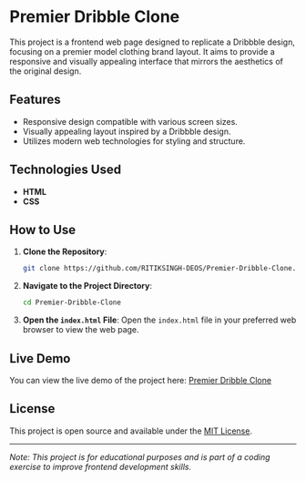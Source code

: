 # Premier Dribble Clone

This project is a frontend web page designed to replicate a Dribbble design, focusing on a premier model clothing brand layout. It aims to provide a responsive and visually appealing interface that mirrors the aesthetics of the original design.

## Features

- Responsive design compatible with various screen sizes.
- Visually appealing layout inspired by a Dribbble design.
- Utilizes modern web technologies for styling and structure.

## Technologies Used

- **HTML**
- **CSS**

## How to Use

1. **Clone the Repository**:
   ```bash
   git clone https://github.com/RITIKSINGH-DEOS/Premier-Dribble-Clone.git
   ```

2. **Navigate to the Project Directory**:
   ```bash
   cd Premier-Dribble-Clone
   ```

3. **Open the `index.html` File**:
   Open the `index.html` file in your preferred web browser to view the web page.

## Live Demo

You can view the live demo of the project here: [Premier Dribble Clone](https://ritiksingh-deos.github.io/Premier-Dribble-Clone/)

## License

This project is open source and available under the [MIT License](LICENSE).

---

*Note: This project is for educational purposes and is part of a coding exercise to improve frontend development skills.*
